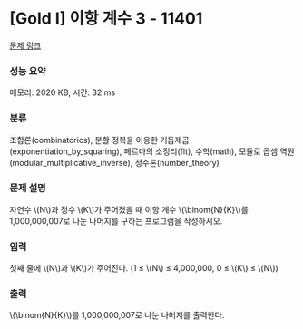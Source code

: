 # [Gold I] 이항 계수 3 - 11401 

[문제 링크](https://www.acmicpc.net/problem/11401) 

### 성능 요약

메모리: 2020 KB, 시간: 32 ms

### 분류

조합론(combinatorics), 분할 정복을 이용한 거듭제곱(exponentiation_by_squaring), 페르마의 소정리(flt), 수학(math), 모듈로 곱셈 역원(modular_multiplicative_inverse), 정수론(number_theory)

### 문제 설명

<p>자연수 \(N\)과 정수 \(K\)가 주어졌을 때 이항 계수 \(\binom{N}{K}\)를 1,000,000,007로 나눈 나머지를 구하는 프로그램을 작성하시오.</p>

### 입력 

 <p>첫째 줄에 \(N\)과 \(K\)가 주어진다. (1 ≤ \(N\) ≤ 4,000,000, 0 ≤ \(K\) ≤ \(N\))</p>

### 출력 

 <p> \(\binom{N}{K}\)를 1,000,000,007로 나눈 나머지를 출력한다.</p>

